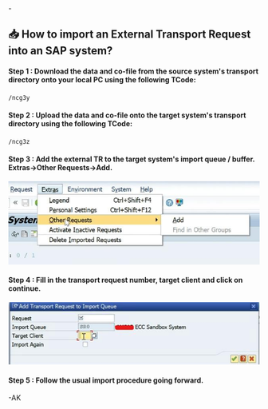 -<!--Author: Aman Kumar-->
<!--Date: 02-Sep-2025-->
<!--This markdown file details the procedure to import an external package to an SAP system.-->
## :inbox_tray: How to import an External Transport Request into an SAP system?

#### Step 1 : Download the data and co-file from the source system's transport directory onto your local PC using the following TCode:
```
/ncg3y
```
#### Step 2 : Upload the data and co-file onto the target system's transport directory using the following TCode:
```
/ncg3z
```
#### Step 3 : Add the external TR to the target system's import queue / buffer. Extras->Other Requests->Add.
![](https://github.com/amancs1422/Practice_SAP/blob/2084506c92ebff8b49c8ff4963e662efd03f45ea/Images/External_TR1.jpeg)
#### Step 4 : Fill in the transport request number, target client and click on continue.
![](https://github.com/amancs1422/Practice_SAP/blob/2084506c92ebff8b49c8ff4963e662efd03f45ea/Images/External_TR2.jpeg)
#### Step 5 : Follow the usual import procedure going forward.

-AK
